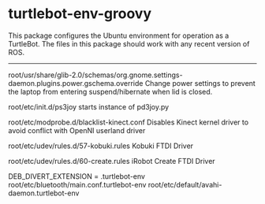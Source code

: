 # turtlebot-env-groovy
This package configures the Ubuntu environment for operation as a TurtleBot.
The files in this package should work with any recent version of ROS.

---

root/usr/share/glib-2.0/schemas/org.gnome.settings-daemon.plugins.power.gschema.override
  Change power settings to prevent the laptop from entering suspend/hibernate when lid is closed.

root/etc/init.d/ps3joy
  starts instance of pd3joy.py

root/etc/modprobe.d/blacklist-kinect.conf
  Disables Kinect kernel driver to avoid conflict with OpenNI userland driver

root/etc/udev/rules.d/57-kobuki.rules
  Kobuki FTDI Driver

root/etc/udev/rules.d/60-create.rules
  iRobot Create FTDI Driver


DEB_DIVERT_EXTENSION = .turtlebot-env
root/etc/bluetooth/main.conf.turtlebot-env
root/etc/default/avahi-daemon.turtlebot-env
